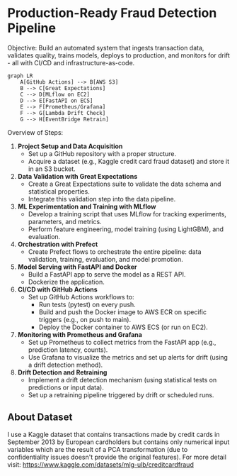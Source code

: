 # Production-Ready Fraud Detection Pipeline
Objective: Build an automated system that ingests transaction data, validates quality, trains models, deploys to production, and monitors for drift - all with CI/CD and infrastructure-as-code.

```mermaid
graph LR
    A[GitHub Actions] --> B[AWS S3]
    B --> C[Great Expectations]
    C --> D[MLflow on EC2]
    D --> E[FastAPI on ECS]
    E --> F[Prometheus/Grafana]
    F --> G[Lambda Drift Check]
    G --> H[EventBridge Retrain]
```

Overview of Steps:
1. **Project Setup and Data Acquisition**
   - Set up a GitHub repository with a proper structure.
   - Acquire a dataset (e.g., Kaggle credit card fraud dataset) and store it in an S3 bucket.
2. **Data Validation with Great Expectations**
   - Create a Great Expectations suite to validate the data schema and statistical properties.
   - Integrate this validation step into the data pipeline.
3. **ML Experimentation and Training with MLflow**
   - Develop a training script that uses MLflow for tracking experiments, parameters, and metrics.
   - Perform feature engineering, model training (using LightGBM), and evaluation.
4. **Orchestration with Prefect**
   - Create Prefect flows to orchestrate the entire pipeline: data validation, training, evaluation, and model promotion.
5. **Model Serving with FastAPI and Docker**
   - Build a FastAPI app to serve the model as a REST API.
   - Dockerize the application.
6. **CI/CD with GitHub Actions**
   - Set up GitHub Actions workflows to:
        - Run tests (pytest) on every push.
        - Build and push the Docker image to AWS ECR on specific triggers (e.g., on push to main).
        - Deploy the Docker container to AWS ECS (or run on EC2).
7. **Monitoring with Prometheus and Grafana**
   - Set up Prometheus to collect metrics from the FastAPI app (e.g., prediction latency, counts).
   - Use Grafana to visualize the metrics and set up alerts for drift (using a drift detection method).
8. **Drift Detection and Retraining**
   - Implement a drift detection mechanism (using statistical tests on predictions or input data).
   - Set up a retraining pipeline triggered by drift or scheduled runs.

## About Dataset
I use a Kaggle dataset that contains transactions made by credit cards in September 2013 by European cardholders but contains only numerical input variables which are the result of a PCA transformation (due to confidentiality issues doesn't provide the original features).
For more detail visit: 
https://www.kaggle.com/datasets/mlg-ulb/creditcardfraud
